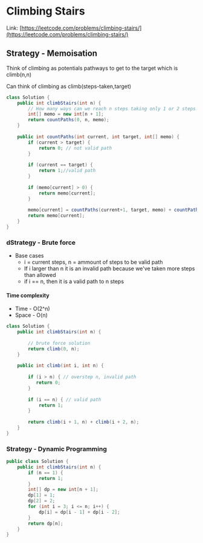 # Climbing Stairs

Link: [https://leetcode.com/problems/climbing-stairs/](https://leetcode.com/problems/climbing-stairs/)

## Strategy - Memoisation

Think of climbing as potentials pathways to get to the target which is climb(n,n)

Can think of climbing as climb(steps-taken,target)

```java
class Solution {
    public int climbStairs(int n) {
        // How many ways can we reach n steps taking only 1 or 2 steps at atime
        int[] memo = new int[n + 1];
        return countPaths(0, n, memo);
    }
    
    public int countPaths(int current, int target, int[] memo) {
        if (current > target) {
            return 0; // not valid path
        }
        
        if (current == target) {
            return 1;//valid path
        }
        
        if (memo[current] > 0) {
            return memo[current];
        }
        
        memo[current] = countPaths(current+1, target, memo) + countPaths(current+2,target, memo);
        return memo[current];
    }
}
```

### dStrategy - Brute force&#x20;

* Base cases
  * i = current steps, n = ammount of steps to be valid path
  * If i larger than n it is an invalid path because we've taken more steps than allowed
  * if i == n, then it is a valid path to n steps

#### Time complexity

* Time - O(2^n)
* Space - O(n)

```java
class Solution {
    public int climbStairs(int n) {
        
        // brute force solution
        return climb(0, n);
    }
    
    public int climb(int i, int n) {
       
        if (i > n) { // overstep n, invalid path
           return 0;  
        }
        
        if (i == n) { // valid path
            return 1;
        }
        
        return climb(i + 1, n) + climb(i + 2, n);
    }
}
```

### Strategy - Dynamic Programming

```java
public class Solution {
    public int climbStairs(int n) {
        if (n == 1) {
            return 1;
        }
        int[] dp = new int[n + 1];
        dp[1] = 1;
        dp[2] = 2;
        for (int i = 3; i <= n; i++) {
            dp[i] = dp[i - 1] + dp[i - 2];
        }
        return dp[n];
    }
}
```
